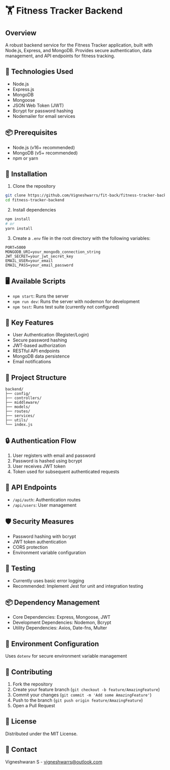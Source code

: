 # 🏋️ Fitness Tracker Backend

## Overview
A robust backend service for the Fitness Tracker application, built with Node.js, Express, and MongoDB. Provides secure authentication, data management, and API endpoints for fitness tracking.

## 🚀 Technologies Used
- Node.js
- Express.js
- MongoDB
- Mongoose
- JSON Web Token (JWT)
- Bcrypt for password hashing
- Nodemailer for email services

## 📦 Prerequisites
- Node.js (v16+ recommended)
- MongoDB (v5+ recommended)
- npm or yarn

## 🔧 Installation

1. Clone the repository
```bash
git clone https://github.com/Vigneshwarrs/fit-back/fitness-tracker-backend.git
cd fitness-tracker-backend
```

2. Install dependencies
```bash
npm install
# or
yarn install
```

3. Create a `.env` file in the root directory with the following variables:
```
PORT=5000
MONGODB_URI=your_mongodb_connection_string
JWT_SECRET=your_jwt_secret_key
EMAIL_USER=your_email
EMAIL_PASS=your_email_password
```

## 🖥️ Available Scripts

- `npm start`: Runs the server
- `npm run dev`: Runs the server with nodemon for development
- `npm test`: Runs test suite (currently not configured)

## 🌟 Key Features
- User Authentication (Register/Login)
- Secure password hashing
- JWT-based authorization
- RESTful API endpoints
- MongoDB data persistence
- Email notifications

## 📂 Project Structure
```
backend/
├── config/
├── controllers/
├── middleware/
├── models/
├── routes/
├── services/
├── utils/
└── index.js
```

## 🔒 Authentication Flow
1. User registers with email and password
2. Password is hashed using bcrypt
3. User receives JWT token
4. Token used for subsequent authenticated requests

## 📡 API Endpoints
- `/api/auth`: Authentication routes
- `/api/users`: User management

## 🛡️ Security Measures
- Password hashing with bcrypt
- JWT token authentication
- CORS protection
- Environment variable configuration

## 🧪 Testing
- Currently uses basic error logging
- Recommended: Implement Jest for unit and integration testing

## 📦 Dependency Management
- Core Dependencies: Express, Mongoose, JWT
- Development Dependencies: Nodemon, Bcrypt
- Utility Dependencies: Axios, Date-fns, Multer

## 🔐 Environment Configuration
Uses `dotenv` for secure environment variable management

## 🤝 Contributing
1. Fork the repository
2. Create your feature branch (`git checkout -b feature/AmazingFeature`)
3. Commit your changes (`git commit -m 'Add some AmazingFeature'`)
4. Push to the branch (`git push origin feature/AmazingFeature`)
5. Open a Pull Request

## 📄 License
Distributed under the MIT License.

## 💬 Contact
Vigneshwaran S - vigneshwarrs@outlook.com
